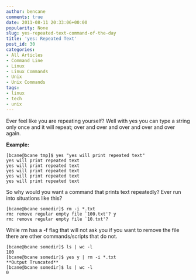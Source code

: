 ```yaml
---
author: bencane
comments: true
date: 2011-08-11 20:33:06+00:00
popularity: None
slug: yes-repeated-text-command-of-the-day
title: 'yes: Repeated Text'
post_id: 30
categories:
- All Articles
- Command Line
- Linux
- Linux Commands
- Unix
- Unix Commands
tags:
- linux
- tech
- unix
---
```


Ever feel like you are repeating yourself? Well with yes you can type a string only once and it will repeat; over and over and over and over and over again.

**Example:**

    [bcane@bcane tmp]$ yes "yes will print repeated text"   
    yes will print repeated text  
    yes will print repeated text  
    yes will print repeated text  
    yes will print repeated text  
    yes will print repeated text

So why would you want a command that prints text repeatedly? Ever run into situations like this?

    [bcane@bcane somedir]$ rm -i *.txt  
    rm: remove regular empty file `100.txt'? y  
    rm: remove regular empty file `10.txt'?
    
While rm has a -f flag that will not ask you if you want to remove the file there are other commands/scripts that do not.
    
    [bcane@bcane somedir]$ ls | wc -l  
    100  
    [bcane@bcane somedir]$ yes y | rm -i *.txt  
    **Output Truncated**  
    [bcane@bcane somedir]$ ls | wc -l  
    0

